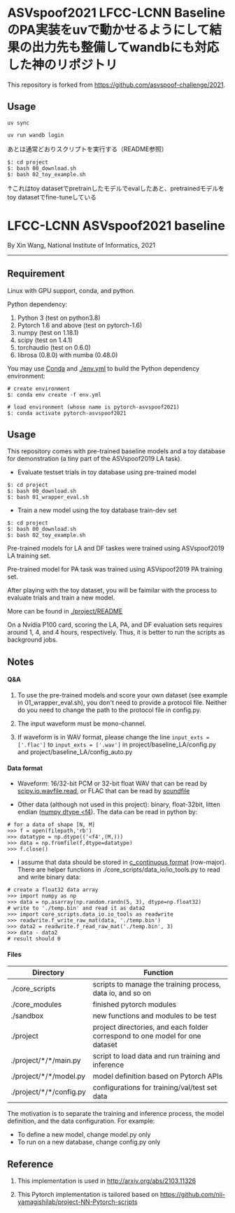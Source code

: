 # ASVspoof2021 LFCC-LCNN Baseline のPA実装をuvで動かせるようにして結果の出力先も整備してwandbにも対応した神のリポジトリ
This repository is forked from https://github.com/asvspoof-challenge/2021.
## Usage
```
uv sync
```
```
uv run wandb login
```

あとは通常どおりスクリプトを実行する（README参照）
```
$: cd project
$: bash 00_download.sh
$: bash 02_toy_example.sh
```
↑これはtoy datasetでpretrainしたモデルでevalしたあと、pretrainedモデルをtoy datasetでfine-tuneしている

# LFCC-LCNN ASVspoof2021 baseline

By Xin Wang, National Institute of Informatics, 2021

------
## Requirement

Linux with GPU support, conda, and python.

Python dependency:
1. Python 3 (test on python3.8)
2. Pytorch 1.6 and above (test on pytorch-1.6)
3. numpy (test on  1.18.1)
4. scipy (test on 1.4.1)
5. torchaudio (test on 0.6.0)
6. librosa (0.8.0) with numba (0.48.0)

You may use [Conda](https://docs.conda.io/en/latest/miniconda.html) and [./env.yml](./env.yml) to build the Python dependency environment:

```
# create environment
$: conda env create -f env.yml

# load environment (whose name is pytorch-asvspoof2021)
$: conda activate pytorch-asvspoof2021
```

## Usage

This repository comes with pre-trained baseline models and a toy database for demonstration (a tiny part of the ASVspoof2019 LA task).

* Evaluate testset trials in toy database using pre-trained model

```
$: cd project
$: bash 00_download.sh
$: bash 01_wrapper_eval.sh
```


* Train a new model using the toy database train-dev set

```
$: cd project
$: bash 00_download.sh
$: bash 02_toy_example.sh
```

Pre-trained models for LA and DF taskes were trained using ASVspoof2019 LA training set.

Pre-trained model for PA task was trained using ASVspoof2019 PA training set.

After playing with the toy dataset, you will be faimilar with the process to evaluate trials and train a new model.

More can be found in [./project/README](./project/README)

On a Nvidia P100 card, scoring the LA, PA, and DF evaluation sets requires around 1, 4, and 4 hours, respectively. Thus, it is better to run the scripts as background jobs.



## Notes

#### Q&A

1. To use the pre-trained models and score your own dataset (see example in 01_wrapper_eval.sh), you don't need to provide a protocol file. Neither do you need to change the path to the protocol file in config.py.

2. The input waveform must be mono-channel.

3. If waveform is in WAV format, please change the line `input_exts = ['.flac']` to `input_exts = ['.wav']` in project/baseline_LA/config.py and project/baseline_LA/config_auto.py

#### Data format

* Waveform: 16/32-bit PCM or 32-bit float WAV that can be read by [scipy.io.wavfile.read](https://docs.scipy.org/doc/scipy/reference/generated/scipy.io.wavfile.read.html), or FLAC that can be read by [soundfile](https://pysoundfile.readthedocs.io/en/latest/)

* Other data (although not used in this project): binary, float-32bit, litten endian ([numpy dtype <f4](https://numpy.org/doc/1.18/reference/generated/numpy.dtype.html)). The data can be read in python by:
```
# for a data of shape [N, M]
>>> f = open(filepath,'rb')
>>> datatype = np.dtype(('<f4',(M,)))
>>> data = np.fromfile(f,dtype=datatype)
>>> f.close()
```

* I assume that data should be stored in [c_continuous format](https://numpy.org/doc/stable/reference/generated/numpy.ndarray.flags.html) (row-major).
There are helper functions in ./core_scripts/data_io/io_tools.py to read and write binary data:
```
# create a float32 data array
>>> import numpy as np
>>> data = np.asarray(np.random.randn(5, 3), dtype=np.float32)
# write to './temp.bin' and read it as data2
>>> import core_scripts.data_io.io_tools as readwrite
>>> readwrite.f_write_raw_mat(data, './temp.bin')
>>> data2 = readwrite.f_read_raw_mat('./temp.bin', 3)
>>> data - data2
# result should 0
```

#### Files

Directory | Function
------------ | -------------
./core_scripts | scripts to manage the training process, data io, and so on
./core_modules | finished pytorch modules
./sandbox | new functions and modules to be test
./project | project directories, and each folder correspond to one model for one dataset
./project/\*/\*/main.py | script to load data and run training and inference
./project/\*/\*/model.py | model definition based on Pytorch APIs
./project/\*/\*/config.py | configurations for training/val/test set data

The motivation is to separate the training and inference process, the model definition, and the data configuration. For example:

* To define a new model, change model.py only
* To run on a new database, change config.py only



## Reference

1. This implementation is used in http://arxiv.org/abs/2103.11326

2. This Pytorch implementation is tailored based on https://github.com/nii-yamagishilab/project-NN-Pytorch-scripts
